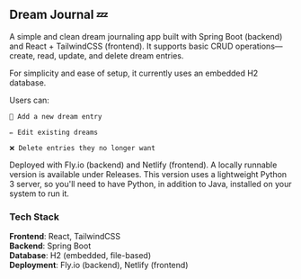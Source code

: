 ## Dream Journal 💤

A simple and clean dream journaling app built with Spring Boot (backend) and React + TailwindCSS (frontend).
It supports basic CRUD operations—create, read, update, and delete dream entries.

For simplicity and ease of setup, it currently uses an embedded H2 database.

Users can:

    📝 Add a new dream entry

    ✏️ Edit existing dreams

    ❌ Delete entries they no longer want

Deployed with Fly.io (backend) and Netlify (frontend).
A locally runnable version is available under Releases. This version uses a lightweight Python 3 server, so you'll need to have Python, in addition to Java, installed on your system to run it.

### Tech Stack

**Frontend**: React, TailwindCSS  
**Backend**: Spring Boot  
**Database**: H2 (embedded, file-based)  
**Deployment**: Fly.io (backend), Netlify (frontend)
